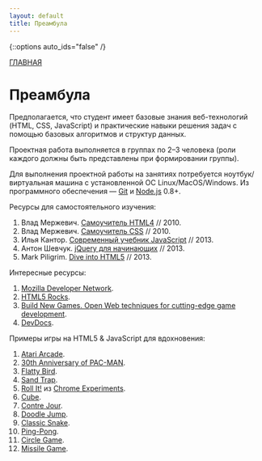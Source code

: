 ```yaml
---
layout: default
title: Преамбула
---
```


{::options auto_ids="false" /}

[ГЛАВНАЯ](/)

# Преамбула

Предполагается, что студент имеет базовые знания веб-технологий (HTML, CSS, JavaScript) и практические навыки решения задач с помощью базовых алгоритмов и структур данных.

Проектная работа выполняется в группах по 2–3 человека (роли каждого должны быть представлены при формировании группы).

Для выполнения проектной работы на занятиях потребуется ноутбук/виртуальная машина с установленной ОС Linux/MacOS/Windows. Из программного обеспечения — [Git](http://git-scm.com) и [Node.js](http://nodejs.org) 0.8+.

Ресурсы для самостоятельного изучения:

1. Влад Мержевич. [Самоучитель HTML4](http://htmlbook.ru/samhtml) // 2010.
2. Влад Мержевич. [Самоучитель CSS](http://htmlbook.ru/samcss) // 2010.
3. Илья Кантор. [Современный учебник JavaScript](http://learn.javascript.ru) // 2013.
4. Антон Шевчук. [jQuery для начинающих](http://anton.shevchuk.name/jquery-book/) // 2013.
5. Mark Piligrim. [Dive into HTML5](http://diveintohtml5.info) // 2013.

Интересные ресурсы:

1. [Mozilla Developer Network](https://developer.mozilla.org/).
2. [HTML5 Rocks](http://www.html5rocks.com/).
3. [Build New Games. Open Web techniques for cutting-edge game development](http://buildnewgames.com).
4. [DevDocs](http://devdocs.io).

Примеры игры на HTML5 & JavaScript для вдохновения:

1. [Atari Arcade](http://atari.com/arcade/).
2. [30th Anniversary of PAC-MAN](https://www.google.com/doodles/30th-anniversary-of-pac-man).
3. [Flatty Bird](http://flattybirdgame.com).
4. [Sand Trap](http://gopherwoodstudios.com/sandtrap/sand-trap.htm).
5. [Roll It!](http://chrome.com/campaigns/rollit) из [Chrome Experiments](http://www.chromeexperiments.com/detail/roll-it/).
6. [Cube](http://www.playmapscube.com).
7. [Contre Jour](http://www.contrejour.ie).
8. [Doodle Jump](http://cssdeck.com/labs/html5-doodle-jump).
9. [Classic Snake](http://cssdeck.com/labs/classic-snake-game-with-html5-canvas).
10. [Ping-Pong](http://cssdeck.com/labs/ping-pong-game-tutorial-with-html5-canvas-and-sounds).
11. [Circle Game](http://sysach.com/circle-game/).
12. [Missile Game](http://missile-game.bwhmather.com).
